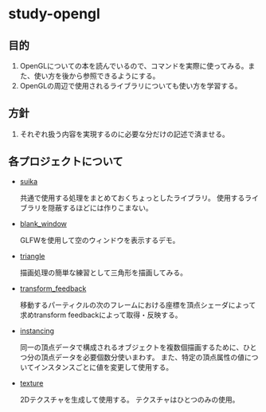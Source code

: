 study-opengl
============

目的
----

1. OpenGLについての本を読んでいるので、コマンドを実際に使ってみる。また、使い方を後から参照できるようにする。
2. OpenGLの周辺で使用されるライブラリについても使い方を学習する。

方針
----

1. それぞれ扱う内容を実現するのに必要な分だけの記述で済ませる。

各プロジェクトについて
----------------------

- [suika](suika)

    共通で使用する処理をまとめておくちょっとしたライブラリ。
    使用するライブラリを隠蔽するほどには作りこまない。

- [blank_window](blank_window)

    GLFWを使用して空のウィンドウを表示するデモ。

- [triangle](triangle)

    描画処理の簡単な練習として三角形を描画してみる。

- [transform_feedback](transform_feedback)

    移動するパーティクルの次のフレームにおける座標を頂点シェーダによって求めtransform feedbackによって取得・反映する。

- [instancing](instancing)

    同一の頂点データで構成されるオブジェクトを複数個描画するために、ひとつ分の頂点データを必要個数分使いまわす。
    また、特定の頂点属性の値についてインスタンスごとに値を変更して使用する。

- [texture](texture)

    2Dテクスチャを生成して使用する。
    テクスチャはひとつのみの使用。






